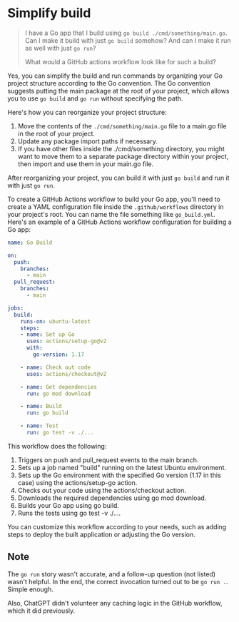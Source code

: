 # Simplify build

> I have a Go app that I build using `go build ./cmd/something/main.go`. Can I make it build with just `go build` somehow? And can I make it run as well with just `go run`?
>
> What would a GitHub actions workflow look like for such a build?

Yes, you can simplify the build and run commands by organizing your Go project structure according to the Go convention. The Go convention suggests putting the main package at the root of your project, which allows you to use `go build` and `go run` without specifying the path.

Here's how you can reorganize your project structure:

1. Move the contents of the `./cmd/something/main.go` file to a main.go file in the root of your project.
2. Update any package import paths if necessary.
3. If you have other files inside the ./cmd/something directory, you might want to move them to a separate package directory within your project, then import and use them in your main.go file.

After reorganizing your project, you can build it with just `go build` and run it with just `go run`.

To create a GitHub Actions workflow to build your Go app, you'll need to create a YAML configuration file inside the `.github/workflows` directory in your project's root. You can name the file something like `go_build.yml`. Here's an example of a GitHub Actions workflow configuration for building a Go app:

```yaml
name: Go Build

on:
  push:
    branches:
      - main
  pull_request:
    branches:
      - main

jobs:
  build:
    runs-on: ubuntu-latest
    steps:
    - name: Set up Go
      uses: actions/setup-go@v2
      with:
        go-version: 1.17

    - name: Check out code
      uses: actions/checkout@v2

    - name: Get dependencies
      run: go mod download

    - name: Build
      run: go build

    - name: Test
      run: go test -v ./...

```

This workflow does the following:

1. Triggers on push and pull_request events to the main branch.
2. Sets up a job named "build" running on the latest Ubuntu environment.
3. Sets up the Go environment with the specified Go version (1.17 in this case) using the actions/setup-go action.
4. Checks out your code using the actions/checkout action.
5. Downloads the required dependencies using go mod download.
6. Builds your Go app using go build.
7. Runs the tests using go test -v ./....

You can customize this workflow according to your needs, such as adding steps to deploy the built application or adjusting the Go version.

## Note

The `go run` story wasn't accurate, and a follow-up question (not listed) wasn't helpful. In the end, the correct invocation turned out to be `go run .`. Simple enough.

Also, ChatGPT didn't volunteer any caching logic in the GitHub workflow, which it did previously.
